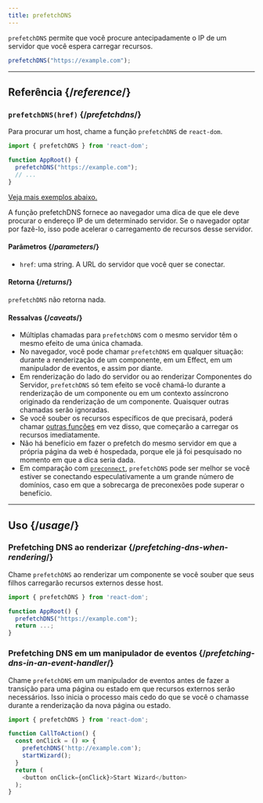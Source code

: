 ```yaml
---
title: prefetchDNS
---
```


<Intro>

`prefetchDNS` permite que você procure antecipadamente o IP de um servidor que você espera carregar recursos.

```js
prefetchDNS("https://example.com");
```

</Intro>

<InlineToc />

---

## Referência {/*reference*/}

### `prefetchDNS(href)` {/*prefetchdns*/}

Para procurar um host, chame a função `prefetchDNS` de `react-dom`.

```js
import { prefetchDNS } from 'react-dom';

function AppRoot() {
  prefetchDNS("https://example.com");
  // ...
}

```

[Veja mais exemplos abaixo.](#usage)

A função prefetchDNS fornece ao navegador uma dica de que ele deve procurar o endereço IP de um determinado servidor. Se o navegador optar por fazê-lo, isso pode acelerar o carregamento de recursos desse servidor.

#### Parâmetros {/*parameters*/}

* `href`: uma string. A URL do servidor que você quer se conectar.

#### Retorna {/*returns*/}

`prefetchDNS` não retorna nada.

#### Ressalvas {/*caveats*/}

* Múltiplas chamadas para `prefetchDNS` com o mesmo servidor têm o mesmo efeito de uma única chamada.
* No navegador, você pode chamar `prefetchDNS` em qualquer situação: durante a renderização de um componente, em um Effect, em um manipulador de eventos, e assim por diante.
* Em renderização do lado do servidor ou ao renderizar Componentes do Servidor, `prefetchDNS` só tem efeito se você chamá-lo durante a renderização de um componente ou em um contexto assíncrono originado da renderização de um componente. Quaisquer outras chamadas serão ignoradas.
* Se você souber os recursos específicos de que precisará, poderá chamar [outras funções](/reference/react-dom/#resource-preloading-apis) em vez disso, que começarão a carregar os recursos imediatamente.
* Não há benefício em fazer o prefetch do mesmo servidor em que a própria página da web é hospedada, porque ele já foi pesquisado no momento em que a dica seria dada.
* Em comparação com [`preconnect`](/reference/react-dom/preconnect), `prefetchDNS` pode ser melhor se você estiver se conectando especulativamente a um grande número de domínios, caso em que a sobrecarga de preconexões pode superar o benefício.

---

## Uso {/*usage*/}

### Prefetching DNS ao renderizar {/*prefetching-dns-when-rendering*/}

Chame `prefetchDNS` ao renderizar um componente se você souber que seus filhos carregarão recursos externos desse host.

```js
import { prefetchDNS } from 'react-dom';

function AppRoot() {
  prefetchDNS("https://example.com");
  return ...;
}
```

### Prefetching DNS em um manipulador de eventos {/*prefetching-dns-in-an-event-handler*/}

Chame `prefetchDNS` em um manipulador de eventos antes de fazer a transição para uma página ou estado em que recursos externos serão necessários. Isso inicia o processo mais cedo do que se você o chamasse durante a renderização da nova página ou estado.

```js
import { prefetchDNS } from 'react-dom';

function CallToAction() {
  const onClick = () => {
    prefetchDNS('http://example.com');
    startWizard();
  }
  return (
    <button onClick={onClick}>Start Wizard</button>
  );
}
```
